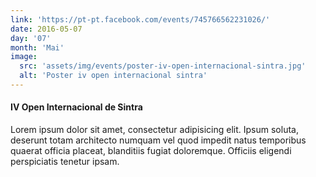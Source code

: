```yaml
---
link: 'https://pt-pt.facebook.com/events/745766562231026/'
date: 2016-05-07
day: '07'
month: 'Mai'
image:
  src: 'assets/img/events/poster-iv-open-internacional-sintra.jpg'
  alt: 'Poster iv open internacional sintra'
---
```


#### IV Open Internacional de Sintra

Lorem ipsum dolor sit amet, consectetur adipisicing elit. Ipsum soluta, deserunt totam architecto numquam vel quod impedit natus temporibus quaerat officia placeat, blanditiis fugiat doloremque. Officiis eligendi perspiciatis tenetur ipsam.